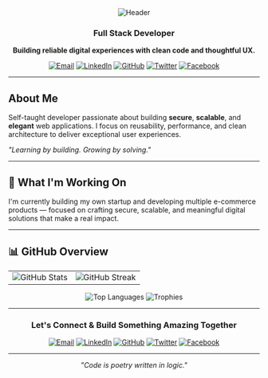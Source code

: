 <div align="center">

<img src="https://capsule-render.vercel.app/api?type=waving&color=gradient&customColorList=6,11,20&height=200&section=header&text=Golam%20Sarowar&fontSize=50&fontAlignY=35&desc=Crafting%20digital%20experiences%20with%20precision%20%26%20passion%20💻&descAlignY=55&descAlign=center&fontColor=ffffff&animation=twinkling" alt="Header" />

### Full Stack Developer

**Building reliable digital experiences with clean code and thoughtful UX.**

[![Email](https://img.shields.io/badge/Email-D14836?style=for-the-badge&logo=gmail&logoColor=white)](mailto:golamsarowar@example.com)
[![LinkedIn](https://img.shields.io/badge/LinkedIn-0A66C2?style=for-the-badge&logo=linkedin&logoColor=white)](https://linkedin.com/in/iamgolam)
[![GitHub](https://img.shields.io/badge/GitHub-181717?style=for-the-badge&logo=github&logoColor=white)](https://github.com/iamgolam)
[![Twitter](https://img.shields.io/badge/Twitter-0F1419?style=for-the-badge&logo=x&logoColor=white)](https://twitter.com/iamgolam)
[![Facebook](https://img.shields.io/badge/Facebook-1877F2?style=for-the-badge&logo=facebook&logoColor=white)](https://facebook.com/iamgolam)

</div>

---

## About Me

Self-taught developer passionate about building **secure**, **scalable**, and **elegant** web applications. I focus on reusability, performance, and clean architecture to deliver exceptional user experiences.

*"Learning by building. Growing by solving."*

---

## 🚀 What I'm Working On

I'm currently building my own startup and developing multiple e-commerce products — focused on crafting secure, scalable, and meaningful digital solutions that make a real impact.

---

## 📊 GitHub Overview

<div align="center">

<table>
<tr>
<td align="center">
<img src="https://github-readme-stats.vercel.app/api?username=iamgolam&show_icons=true&hide_title=true&theme=tokyonight&include_all_commits=true&rank_icon=github&hide_border=true&cache_seconds=7200" alt="GitHub Stats"/>
</td>
<td align="center">
<img src="https://github-readme-streak-stats.herokuapp.com?user=iamgolam&theme=tokyonight&hide_border=true&cache_seconds=7200" alt="GitHub Streak"/>
</td>
</tr>
</table>

<img src="https://github-readme-stats.vercel.app/api/top-langs/?username=iamgolam&layout=compact&theme=tokyonight&langs_count=8&hide_border=true&cache_seconds=7200" alt="Top Languages"/>

<img src="https://github-profile-trophy.vercel.app/?username=iamgolam&theme=tokyonight&no-frame=true&margin-w=8&column=7&cache_seconds=7200" alt="Trophies"/>

</div>

---

<div align="center">

### Let's Connect & Build Something Amazing Together

[![Email](https://img.shields.io/badge/Email-D14836?style=for-the-badge&logo=gmail&logoColor=white)](mailto:golamsarowar@example.com)
[![LinkedIn](https://img.shields.io/badge/LinkedIn-0A66C2?style=for-the-badge&logo=linkedin&logoColor=white)](https://linkedin.com/in/iamgolam)
[![GitHub](https://img.shields.io/badge/GitHub-181717?style=for-the-badge&logo=github&logoColor=white)](https://github.com/iamgolam)
[![Twitter](https://img.shields.io/badge/Twitter-0F1419?style=for-the-badge&logo=x&logoColor=white)](https://twitter.com/iamgolam)
[![Facebook](https://img.shields.io/badge/Facebook-1877F2?style=for-the-badge&logo=facebook&logoColor=white)](https://facebook.com/iamgolam)

---

*"Code is poetry written in logic."*

</div>
